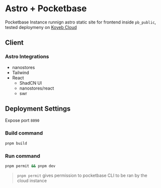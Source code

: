 # Astro + Pocketbase
Pocketbase Instance runnign astro static site for frontend inside `pb_public`, tested deploymeny on [Koyeb Cloud](https://app.koyeb.com)

## Client

### Astro Integrations
- nanostores
- Tailwind
- React
  - ShadCN UI
  - nanostores/react
  - swr


## Deployment Settings
Expose port `8090`

### Build command
```sh
pnpm build
```

### Run command
```sh
pnpm permit && pnpm dev
```

> `pnpm permit` gives permission to pocketbase CLI to be ran by the cloud instance
